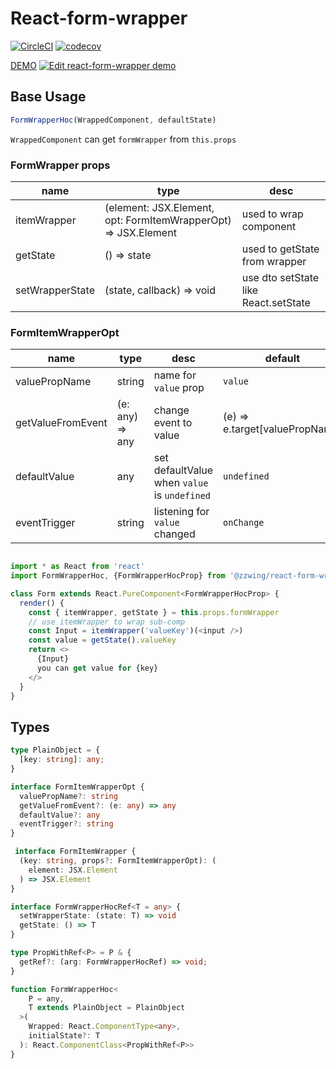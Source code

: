 # React-form-wrapper
[![CircleCI](https://circleci.com/gh/zWingz/react-form-wrapper/tree/master.svg?style=svg)](https://circleci.com/gh/zWingz/react-form-wrapper/tree/master)  [![codecov](https://codecov.io/gh/zWingz/react-form-wrapper/branch/master/graph/badge.svg)](https://codecov.io/gh/zWingz/react-form-wrapper)

[DEMO](http://zwing.site/react-form-wrapper/#/)
[![Edit react-form-wrapper demo](https://codesandbox.io/static/img/play-codesandbox.svg)](https://codesandbox.io/s/53z1rm56zl?autoresize=1)

## Base Usage

```typescript
FormWrapperHoc(WrappedComponent, defaultState)
```

`WrappedComponent` can get `formWrapper` from `this.props`

### FormWrapper props
| name | type | desc |
| ---- | ---- | ---- |
| itemWrapper | (element: JSX.Element, opt: FormItemWrapperOpt) => JSX.Element | used to wrap component |
| getState | () => state | used to getState from wrapper |
| setWrapperState | (state, callback) => void | use dto setState like React.setState |

### FormItemWrapperOpt

| name | type | desc | default |
| ---- | ---- | ---- | ------- |
| valuePropName | string | name for `value` prop | `value` |
| getValueFromEvent | (e: any) => any | change event to value | (e) => e.target\[valuePropName\]
| defaultValue | any | set defaultValue when `value` is `undefined` | `undefined` |
| eventTrigger | string | listening for `value` changed | `onChange` |

``` typescript

import * as React from 'react'
import FormWrapperHoc, {FormWrapperHocProp} from '@zzwing/react-form-wrapper'

class Form extends React.PureComponent<FormWrapperHocProp> {
  render() {
    const { itemWrapper, getState } = this.props.formWrapper
    // use itemWrapper to wrap sub-comp
    const Input = itemWrapper('valueKey')(<input />)
    const value = getState().valueKey
    return <>
      {Input}
      you can get value for {key}
    </>
  }
}
```



## Types

```typescript
type PlainObject = {
  [key: string]: any;
}

interface FormItemWrapperOpt {
  valuePropName?: string
  getValueFromEvent?: (e: any) => any
  defaultValue?: any
  eventTrigger?: string
}

 interface FormItemWrapper {
  (key: string, props?: FormItemWrapperOpt): (
    element: JSX.Element
  ) => JSX.Element
}

interface FormWrapperHocRef<T = any> {
  setWrapperState: (state: T) => void
  getState: () => T
}

type PropWithRef<P> = P & {
  getRef?: (arg: FormWrapperHocRef) => void;
}

function FormWrapperHoc<
    P = any,
    T extends PlainObject = PlainObject
  >(
    Wrapped: React.ComponentType<any>,
    initialState?: T
  ): React.ComponentClass<PropWithRef<P>>
}
```
